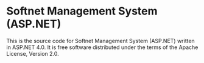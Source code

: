 # Softnet Management System (ASP.NET)

This is the source code for Softnet Management System (ASP.NET) written in ASP.NET 4.0. It is free software distributed under the terms of the Apache License, Version 2.0.
